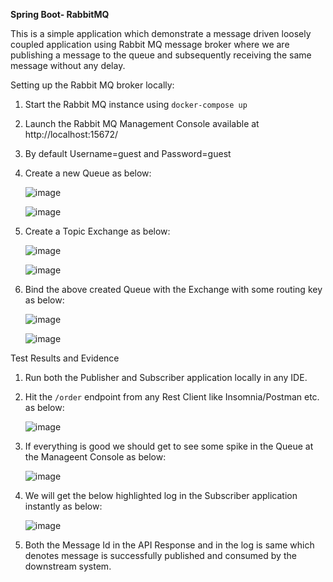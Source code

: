 **Spring Boot- RabbitMQ**

This is a simple application which demonstrate a message driven loosely coupled application using Rabbit MQ message broker where we are publishing a message to the queue and subsequently receiving the same message without any delay.

Setting up the Rabbit MQ broker locally:

1. Start the Rabbit MQ instance using `docker-compose up`
2. Launch the Rabbit MQ Management Console available at http://localhost:15672/
3. By default Username=guest and Password=guest
4. Create a new Queue as below:
   
   ![image](https://github.com/purbarunc/Spring-Boot-RabbitMQ/assets/28572738/b29bf812-1a62-499e-98d6-26159bd40cb2)

   ![image](https://github.com/purbarunc/Spring-Boot-RabbitMQ/assets/28572738/308f303c-f9bf-4bfc-8add-fadbdb473c2c)

5. Create a Topic Exchange as below:

   ![image](https://github.com/purbarunc/Spring-Boot-RabbitMQ/assets/28572738/ea00c612-3224-48e3-aed2-95b3a7c9761a)

   ![image](https://github.com/purbarunc/Spring-Boot-RabbitMQ/assets/28572738/8db675cf-db9e-4385-afee-d71584dc8eb4)

6. Bind the above created Queue with the Exchange with some routing key as below:

   ![image](https://github.com/purbarunc/Spring-Boot-RabbitMQ/assets/28572738/8f727cad-2dfb-4c5c-8998-c297cdaa1063)

   ![image](https://github.com/purbarunc/Spring-Boot-RabbitMQ/assets/28572738/19aecc4c-7817-4a2b-9b04-a157d435ebeb)

Test Results and Evidence

1. Run both the Publisher and Subscriber application locally in any IDE.
2. Hit the `/order` endpoint from any Rest Client like Insomnia/Postman etc. as below:

   ![image](https://github.com/purbarunc/Spring-Boot-RabbitMQ/assets/28572738/af2d872c-4618-42db-a6e3-bc2b5bdc704f)

3. If everything is good we should get to see some spike in the Queue at the Manageent Console as below:

   ![image](https://github.com/purbarunc/Spring-Boot-RabbitMQ/assets/28572738/9aeba592-5ad9-4027-9f84-8f8457867936)

4. We will get the below highlighted log in the Subscriber application instantly as below:

   ![image](https://github.com/purbarunc/Spring-Boot-RabbitMQ/assets/28572738/b59cbd86-ad32-425c-a6cc-cdb90a425139)

5. Both the Message Id in the API Response and in the log is same which denotes message is successfully published and consumed by the downstream system.





